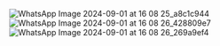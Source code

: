 ![WhatsApp Image 2024-09-01 at 16 08 25_a8c1c944](https://github.com/user-attachments/assets/b487e4ea-8e03-4e9f-af94-dedf406f05f0)
![WhatsApp Image 2024-09-01 at 16 08 26_428809e7](https://github.com/user-attachments/assets/585f83b7-93f9-4d8d-b7cb-fdc77c01f3ee)
![WhatsApp Image 2024-09-01 at 16 08 26_269a9ef4](https://github.com/user-attachments/assets/ca8fc618-552f-4712-8f30-2c6dff3c3bd0)
